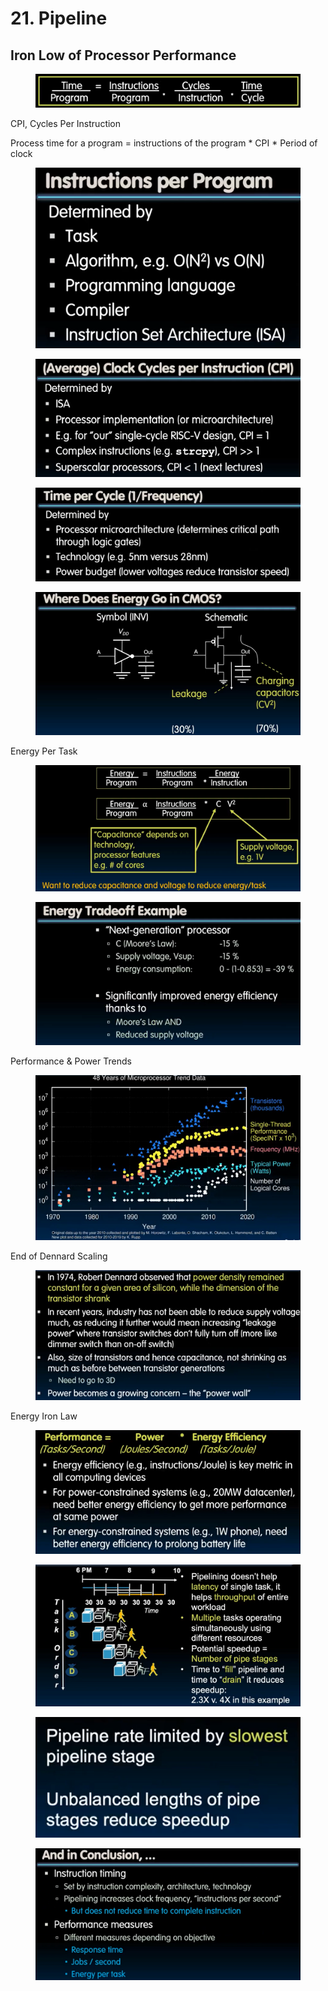 # 21. Pipeline

## Iron Low of Processor Performance

<figure><img src=".gitbook/assets/image (205).png" alt=""><figcaption></figcaption></figure>

CPI, Cycles Per Instruction

Process time for a program = instructions of the program \* CPI \* Period of clock

<figure><img src=".gitbook/assets/image (206).png" alt="" width="563"><figcaption></figcaption></figure>

<figure><img src=".gitbook/assets/image (207).png" alt="" width="563"><figcaption></figcaption></figure>

<figure><img src=".gitbook/assets/image (208).png" alt="" width="563"><figcaption></figcaption></figure>



<figure><img src=".gitbook/assets/image (209).png" alt=""><figcaption></figcaption></figure>

Energy Per Task

<figure><img src=".gitbook/assets/image (210).png" alt=""><figcaption></figcaption></figure>

<figure><img src=".gitbook/assets/image (211).png" alt=""><figcaption></figcaption></figure>



Performance & Power Trends

<figure><img src=".gitbook/assets/image (212).png" alt=""><figcaption></figcaption></figure>

End of Dennard Scaling

<figure><img src=".gitbook/assets/image (213).png" alt=""><figcaption></figcaption></figure>

Energy Iron Law

<figure><img src=".gitbook/assets/image (214).png" alt=""><figcaption></figcaption></figure>



<figure><img src=".gitbook/assets/image (215).png" alt=""><figcaption></figcaption></figure>

<figure><img src=".gitbook/assets/image (216).png" alt=""><figcaption></figcaption></figure>

<figure><img src=".gitbook/assets/image (217).png" alt=""><figcaption></figcaption></figure>
